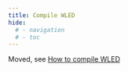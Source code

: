```yaml
---
title: Compile WLED
hide:
  # - navigation
  # - toc
---
```


Moved, see [How to compile WLED](/advanced/compiling-wled)